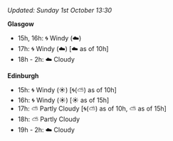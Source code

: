 *Updated: Sunday 1st October 13:30*

**Glasgow**

* 15h, 16h: :cyclone: Windy (:cloud:)
* 17h: :cyclone: Windy (:cloud:) [:cloud: as of 10h]
* 18h - 2h: :cloud: Cloudy

**Edinburgh**

* 15h: :cyclone: Windy (:sunny:) [:cyclone:(:partly_sunny:) as of 10h]
* 16h: :cyclone: Windy (:sunny:) [:sunny: as of 15h]
* 17h: :partly_sunny: Partly Cloudy [:cyclone:(:partly_sunny:) as of 10h, :partly_sunny: as of 15h]
* 18h: :partly_sunny: Partly Cloudy
* 19h - 2h: :cloud: Cloudy
